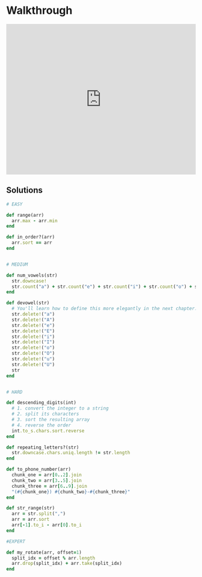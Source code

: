 # Walkthrough

<iframe src="https://player.vimeo.com/video/194131180?rel=0&autoplay=1" width="100%" height="400px" frameborder="0" webkitallowfullscreen="" mozallowfullscreen="" allowfullscreen="" style="line-height: 1.6em;" rel="line-height: 1.6em;"></iframe>


## Solutions

```ruby
# EASY

def range(arr)
  arr.max - arr.min
end

def in_order?(arr)
  arr.sort == arr
end


# MEDIUM

def num_vowels(str)
  str.downcase!
  str.count("a") + str.count("e") + str.count("i") + str.count("o") + str.count("u")
end

def devowel(str)
  # You'll learn how to define this more elegantly in the next chapter.
  str.delete!("a")
  str.delete!("A")
  str.delete!("e")
  str.delete!("E")
  str.delete!("i")
  str.delete!("I")
  str.delete!("o")
  str.delete!("O")
  str.delete!("u")
  str.delete!("U")
  str
end


# HARD

def descending_digits(int)
  # 1. convert the integer to a string
  # 2. split its characters
  # 3. sort the resulting array
  # 4. reverse the order
  int.to_s.chars.sort.reverse
end

def repeating_letters?(str)
  str.downcase.chars.uniq.length != str.length
end

def to_phone_number(arr)
  chunk_one = arr[0..2].join
  chunk_two = arr[3..5].join
  chunk_three = arr[6..9].join
  "(#{chunk_one}) #{chunk_two}-#{chunk_three}"
end

def str_range(str)
  arr = str.split(",")
  arr = arr.sort
  arr[-1].to_i - arr[0].to_i
end

#EXPERT

def my_rotate(arr, offset=1)
  split_idx = offset % arr.length
  arr.drop(split_idx) + arr.take(split_idx)
end
```
